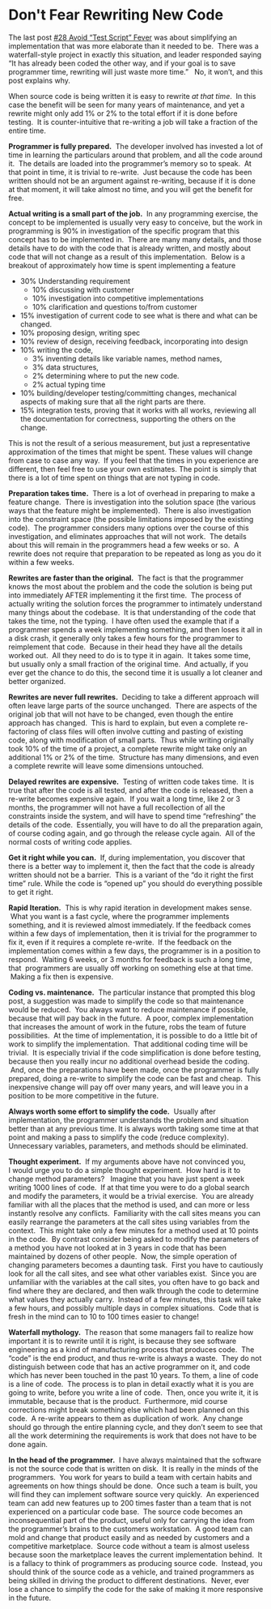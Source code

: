 #  Don't Fear Rewriting New Code

The last post [#28 Avoid “Test Script” Fever](https://agiletribe.purplehillsbooks.com/2012/04/17/28-avoid-test-script-fever/) was about simplifying an implementation that was more elaborate than it needed to be.  There was a waterfall-style project in exactly this situation, and leader responded saying “It has already been coded the other way, and if your goal is to save programmer time, rewriting will just waste more time.”   No, it won’t, and this post explains why. 

When source code is being written it is easy to rewrite _at that time_.  In this case the benefit will be seen for many years of maintenance, and yet a rewrite might only add 1% or 2% to the total effort if it is done before testing.  It is counter-intuitive that re-writing a job will take a fraction of the entire time.

**Programmer is fully prepared.**  The developer involved has invested a lot of time in learning the particulars around that problem, and all the code around it.  The details are loaded into the programmer’s memory so to speak.  At that point in time, it is trivial to re-write.  Just because the code has been written should not be an argument against re-writing, because if it is done at that moment, it will take almost no time, and you will get the benefit for free.  

**Actual writing is a small part of the job.**  In any programming exercise, the concept to be implemented is usually very easy to conceive, but the work in programming is 90% in investigation of the specific program that this concept has to be implemented in.  There are many many details, and those details have to do with the code that is already written, and mostly about code that will not change as a result of this implementation.  Below is a breakout of approximately how time is spent implementing a feature

*   30% Understanding requirement
    *   10% discussing with customer
    *   10% investigation into competitive implementations
    *   10% clarification and questions to/from customer
*   15% investigation of current code to see what is there and what can be changed.
*   10% proposing design, writing spec
*   10% review of design, receiving feedback, incorporating into design
*   10% writing the code,
    *   3% inventing details like variable names, method names, 
    *   3% data structures, 
    *   2% determining where to put the new code.
    *   2% actual typing time
*   10% building/developer testing/committing changes, mechanical aspects of making sure that all the right parts are there.
*   15% integration tests, proving that it works with all works, reviewing all the documentation for correctness, supporting the others on the change.

This is not the result of a serious measurement, but just a representative approximation of the times that might be spent. These values will change from case to case any way.  If you feel that the times in you experience are different, then feel free to use your own estimates. The point is simply that there is a lot of time spent on things that are not typing in code.  

**Preparation takes time.**  There is a lot of overhead in preparing to make a feature change.  There is investigation into the solution space (the various ways that the feature might be implemented).  There is also investigation into the constraint space (the possible limitations imposed by the existing code).  The programmer considers many options over the course of this investigation, and eliminates approaches that will not work.  The details about this will remain in the programmers head a few weeks or so.  A rewrite does not require that preparation to be repeated as long as you do it within a few weeks. 

**Rewrites are faster than the original.**  The fact is that the programmer knows the most about the problem and the code the solution is being put into immediately AFTER implementing it the first time.  The process of actually writing the solution forces the programmer to intimately understand many things about the codebase.  It is that understanding of the code that takes the time, not the typing.  I have often used the example that if a programmer spends a week implementing something, and then loses it all in a disk crash, it generally only takes a few hours for the programmer to reimplement that code.  Because in their head they have all the details worked out.  All they need to do is to type it in again.  It takes some time, but usually only a small fraction of the original time.  And actually, if you ever get the chance to do this, the second time it is usually a lot cleaner and better organized. 

**Rewrites are never full rewrites.**  Deciding to take a different approach will often leave large parts of the source unchanged.  There are aspects of the original job that will not have to be changed, even though the entire approach has changed.  This is hard to explain, but even a complete re-factoring of class files will often involve cutting and pasting of existing code, along with modification of small parts.  Thus while writing originally took 10% of the time of a project, a complete rewrite might take only an additional 1% or 2% of the time.  Structure has many dimensions, and even a complete rewrite will leave some dimensions untouched. 

**Delayed rewrites are expensive.**  Testing of written code takes time.  It is true that after the code is all tested, and after the code is released, then a re-write becomes expensive again.  If you wait a long time, like 2 or 3 months, the programmer will not have a full recollection of all the constraints inside the system, and will have to spend time “refreshing” the details of the code.  Essentially, you will have to do all the preparation again, of course coding again, and go through the release cycle again.  All of the normal costs of writing code applies.  

**Get it right while you can.**  If, during implementation, you discover that there is a better way to implement it, then the fact that the code is already written should not be a barrier.  This is a variant of the “do it right the first time” rule. While the code is “opened up” you should do everything possible to get it right. 

**Rapid Iteration.**  This is why rapid iteration in development makes sense.  What you want is a fast cycle, where the programmer implements something, and it is reviewed almost immediately. If the feedback comes within a few days of implementation, then it is trivial for the programmer to fix it, even if it requires a complete re-write.  If the feedback on the implementation comes within a few days, the programmer is in a position to respond.  Waiting 6 weeks, or 3 months for feedback is such a long time, that  programmers are usually off working on something else at that time.  Making a fix then is expensive.  

**Coding vs. maintenance.**  The particular instance that prompted this blog post, a suggestion was made to simplify the code so that maintenance would be reduced.  You always want to reduce maintenance if possible, because that will pay back in the future.  A poor, complex implementation that increases the amount of work in the future, robs the team of future possibilities.  At the time of implementation, it is possible to do a little bit of work to simplify the implementation.  That additional coding time will be trivial.  It is especially trivial if the code simplification is done before testing, because then you really incur no additional overhead beside the coding.  And, once the preparations have been made, once the programmer is fully prepared, doing a re-write to simplify the code can be fast and cheap.  This inexpensive change will pay off over many years, and will leave you in a position to be more competitive in the future.  

**Always worth some effort to simplify the code.**  Usually after implementation, the programmer understands the problem and situation better than at any previous time. It is always worth taking some time at that point and making a pass to simplify the code (reduce complexity).   Unnecessary variables, parameters, and methods should be eliminated.  

**Thought experiment.**  If my arguments above have not convinced you, I would urge you to do a simple thought experiment.  How hard is it to change method parameters?   Imagine that you have just spent a week writing 1000 lines of code.  If at that time you were to do a global search and modify the parameters, it would be a trivial exercise.  You are already familiar with all the places that the method is used, and can more or less instantly resolve any conflicts.  Familiarity with the call sites means you can easily rearrange the parameters at the call sites using variables from the context.  This might take only a few minutes for a method used at 10 points in the code.  By contrast consider being asked to modify the parameters of a method you have not looked at in 3 years in code that has been maintained by dozens of other people.  Now, the simple operation of changing parameters becomes a daunting task.  First you have to cautiously look for all the call sites, and see what other variables exist.  Since you are unfamiliar with the variables at the call sites, you often have to go back and find where they are declared, and then walk through the code to determine what values they actually carry.  Instead of a few minutes, this task will take a few hours, and possibly multiple days in complex situations.  Code that is fresh in the mind can to 10 to 100 times easier to change! 

**Waterfall mythology.**  The reason that some managers fail to realize how important it is to rewrite until it is right, is because they see software engineering as a kind of manufacturing process that produces code.  The “code” is the end product, and thus re-write is always a waste.  They do not distinguish between code that has an active programmer on it, and code which has never been touched in the past 10 years. To them, a line of code is a line of code.  The process is to plan in detail exactly what it is you are going to write, before you write a line of code.  Then, once you write it, it is immutable, because that is the product.  Furthermore, mid course corrections might break something else which had been planned on this code.  A re-write appears to them as duplication of work.  Any change should go through the entire planning cycle, and they don’t seem to see that all the work determining the requirements is work that does not have to be done again. 
 
**In the head of the programmer.**  I have always maintained that the software is not the source code that is written on disk.  It is really in the minds of the programmers.  You work for years to build a team with certain habits and agreements on how things should be done.  Once such a team is built, you will find they can implement software source very quickly.  An experienced team can add new features up to 200 times faster than a team that is not experienced on a particular code base.  The source code becomes an inconsequential part of the product, useful only for carrying the idea from the programmer’s brains to the customers workstation.  A good team can mold and change that product easily and as needed by customers and a competitive marketplace.  Source code without a team is almost useless because soon the marketplace leaves the current implementation behind.  It is a fallacy to think of programmers as producing source code.  Instead, you should think of the source code as a vehicle, and trained programmers as being skilled in driving the product to different destinations.  Never, ever lose a chance to simplify the code for the sake of making it more responsive in the future.